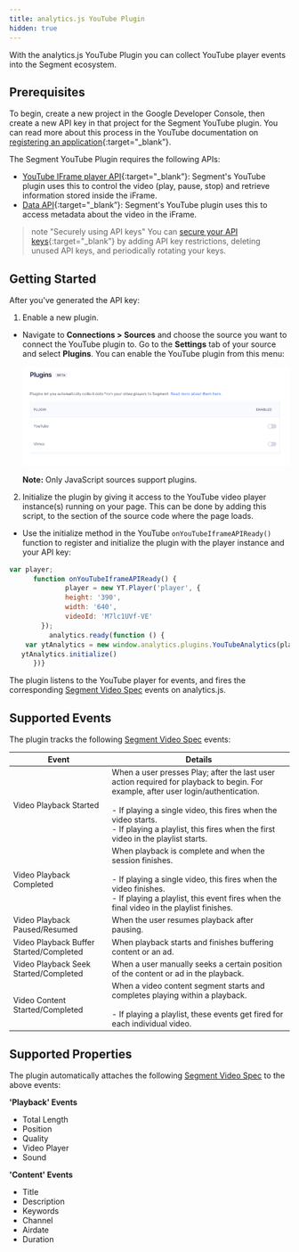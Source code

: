 ```yaml
---
title: analytics.js YouTube Plugin
hidden: true
---
```


With the analytics.js YouTube Plugin you can collect YouTube player events into the Segment ecosystem.

## Prerequisites
To begin, create a new project in the Google Developer Console, then create a new API key in that project for the Segment YouTube plugin. You can read more about this process in the YouTube documentation on [registering an application](https://developers.google.com/youtube/registering_an_application){:target="_blank”}. 

The Segment YouTube Plugin requires the following APIs:
- [YouTube IFrame player API](https://developers.google.com/youtube/iframe_api_reference#Getting_Started){:target="_blank”}: Segment's YouTube plugin uses this to control the video (play, pause, stop) and retrieve information stored inside the iFrame.
- [Data API](https://developers.google.com/youtube/v3/getting-started){:target="_blank”}: Segment's YouTube plugin uses this to access metadata about the video in the iFrame.

> note "Securely using API keys"
> You can [secure your API keys](https://cloud.google.com/docs/authentication/api-keys#securing){:target="_blank”} by adding API key restrictions, deleting unused API keys, and periodically rotating your keys. 

## Getting Started

After you've generated the API key:

1. Enable a new plugin.
- Navigate to **Connections > Sources** and choose the source you want to connect the YouTube plugin to. Go to the **Settings** tab of your source and select **Plugins**. You can enable the YouTube plugin from this menu:

    ![the plugins setting screen](./images/youtube-vimeo-plugins-beta-2021-06-04.png)

    **Note:** Only JavaScript sources support plugins.

2. Initialize the plugin by giving it access to the YouTube video player instance(s) running on your page. This can be done by adding this script,  <script src="https://www.youtube.com/iframe_api"></script> to the section of the source code where the page loads.
- Use the initialize method in the YouTube `onYouTubeIframeAPIReady()` function to register and initialize the plugin with the player instance and your API key:

```js
var player;
      function onYouTubeIframeAPIReady() {
              player = new YT.Player('player', {
              height: '390',
              width: '640',
              videoId: 'M7lc1UVf-VE'
        });
	      analytics.ready(function () {
    var ytAnalytics = new window.analytics.plugins.YouTubeAnalytics(player, 'XXXXXXXXXXXXXXXXXXXXXXXXXXXX0365')
   ytAnalytics.initialize()
      })}
```

The plugin listens to the YouTube player for events, and fires the corresponding [Segment Video Spec](/docs/connections/spec/video/) events on analytics.js.

## Supported Events
The plugin tracks the following [Segment Video Spec](/docs/connections/spec/video/) events:

Event | Details
----- | -------
Video Playback Started | When a user presses Play; after the last user action required for playback to begin. For example, after user login/authentication. <br><br> - If playing a single video, this fires when the video starts. <br> - If playing a playlist, this fires when the first video in the playlist starts.
Video Playback Completed | When playback is complete and when the session finishes. <br><br>- If playing a single video, this fires when the video finishes. <br>- If playing a playlist, this event fires when the final video in the playlist finishes.
Video Playback Paused/Resumed | When the user resumes playback after pausing.
Video Playback Buffer Started/Completed | When playback starts and finishes buffering content or an ad.
Video Playback Seek Started/Completed | When a user manually seeks a certain position of the content or ad in the playback.
Video Content Started/Completed | When a video content segment starts and completes playing within a playback. <br><br>- If playing a playlist, these events get fired for each individual video.

## Supported Properties
The plugin automatically attaches the following [Segment Video Spec](/docs/connections/spec/video/) to the above events:

**'Playback' Events**
- Total Length
- Position
- Quality
- Video Player
- Sound

**'Content' Events**
- Title
- Description
- Keywords
- Channel
- Airdate
- Duration
